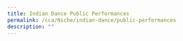 ```yaml
---
title: Indian Dance Public Performances
permalink: /cca/Niche/indian-dance/public-performances
description: ""
---
```

